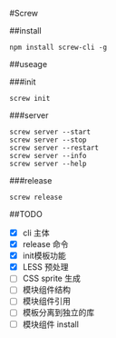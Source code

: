 #Screw

##install  
```
npm install screw-cli -g
```

##useage

###init  
```
screw init
```

###server  
```
screw server --start
screw server --stop
screw server --restart
screw server --info
screw server --help
```

###release  
```
screw release
```

##TODO

- [x] cli 主体
- [x] release 命令
- [x] init模板功能
- [x] LESS 预处理
- [ ] CSS sprite 生成
- [ ] 模块组件结构
- [ ] 模块组件引用
- [ ] 模板分离到独立的库
- [ ] 模块组件 install
